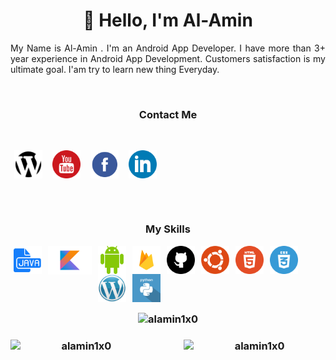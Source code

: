 <h1 align="center"> 👋 Hello, I'm Al-Amin</h1>

<!-- about-me section starts here  -->

<p align="justify">
My Name is Al-Amin . I'm an Android App Developer. I have more than 3+ year experience in Android App Development. Customers satisfaction is my ultimate goal. I'am try to learn new thing Everyday.</p>

<!-- about-me section ends here  -->

<br/>

<h3 align="center">Contact Me</h3></br>

<!-- Contact me section starts here  -->

[<img align="center" alt="website" title="website" width="45" hspace="6" src="./images/website.svg" />][website]
[<img align="center" alt="youtube" title="youtube link" width="45" hspace="6" src="./images/youtube.svg" />][youtube]
[<img align="center" alt="facebook" title="facebook" width="45" hspace="6" src="./images/facebook.svg" />][facebook]
[<img align="center" alt="linkedin" title="linkedin" width="45" hspace="6" src="./images/linkedin.svg" />][linkedin]
<br />
<br />

<!-- Contact me section ends here  -->
<br/>



<!-- web related skills section starts here  -->

<h3 align="center">My Skills</h3></p>
<img align="left" alt="java"  width="45" hspace="5" src="./images/java.svg" />
<img align="left" alt="kotlin"  width="70" hspace="5" src="./images/kotlin.svg" />
<img align="left" alt="android"  width="45" hspace="5" src="./images/android.svg" />
<img align="left" alt="firebase" width="45" hspace="5" src="./images/firebase.png" />
<img align="left" alt="github" width="45" hspace="5" src="./images/github.svg" />
<img align="left" alt="ubuntu" width="45" hspace="5" src="./images/ubuntu.png" />
<img align="left" alt="html5" width="45" hspace="5" src="./images/html5.svg" />
<img align="left" alt="css3" width="45" hspace="5" src="./images/css3.svg" />
<img align="left" alt="wordpress" width="45" hspace="5" src="./images/wordpress.png" />
<img align="left" alt="python" width="45" hspace="5" src="./images/python.svg" />


<br />
<br />
<br/>
<br/>


<!-- web related skills section ends here  -->
<br/>

<!-- github stats starts here  -->

<h3 align="center">
  <img height=auto width=45% src="https://github-readme-stats.vercel.app/api/top-langs?username=alamin1x0&show_icons=true&locale=en&layout=compact" alt="alamin1x0" />

</h3>

<h3 align="center">
<img  align="left"  width=45% src="https://github-readme-streak-stats.herokuapp.com/?user=alamin1x0&layout=compact" alt="alamin1x0" />


<img align="right" height=auto width=45% src="https://github-readme-stats.vercel.app/api?username=alamin1x0&show_icons=true&layout=compact" alt="alamin1x0" />
</h3>
<!-- github stats ends here  -->

<br/>


<!-- Links section starts here -->

[website]: https://developer-alamin.web.app/
[youtube]: https://www.youtube.com/channel/UCUl5pj84NxFiglFduWqBkKw
[facebook]: https://www.facebook.com/alamin1x0
[linkedin]: https://www.linkedin.com/in/alamin1x0/
[github]: https://github.com/alamin1x0


<!-- Links section ends here -->
